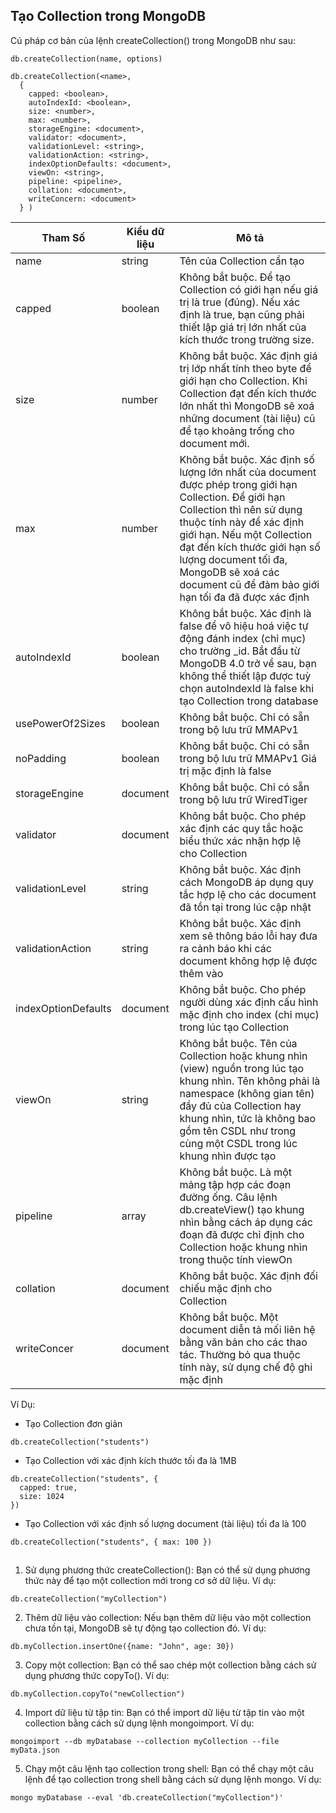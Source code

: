 
## Tạo Collection trong MongoDB

Cú pháp cơ bản của lệnh createCollection() trong MongoDB như sau:
```roomsql
db.createCollection(name, options)
```
```roomsql
db.createCollection(<name>, 
  { 
    capped: <boolean>,
    autoIndexId: <boolean>,
    size: <number>,
    max: <number>,
    storageEngine: <document>,
    validator: <document>,
    validationLevel: <string>,
    validationAction: <string>,
    indexOptionDefaults: <document>,
    viewOn: <string>,
    pipeline: <pipeline>,
    collation: <document>,
    writeConcern: <document>
  } )
```

| Tham Số             | Kiểu dữ liệu | Mô tả                                                                                                                                                                                                                                                                                                                          |
|---------------------|--------------|--------------------------------------------------------------------------------------------------------------------------------------------------------------------------------------------------------------------------------------------------------------------------------------------------------------------------------|
| name                | string       | Tên của Collection cần tạo                                                                                                                                                                                                                                                                                                     |
| capped              | boolean      | Không bắt buộc. Để tạo Collection có giới hạn nếu giá trị là true (đúng). Nếu xác định là true, bạn cũng phải thiết lập giá trị lớn nhất của kích thước trong trường size.                                                                                                                                                     |
| size                | number       | Không bắt buộc. Xác định giá trị lớp nhất tính theo byte để giới hạn cho Collection. Khi Collection đạt đến kích thước lớn nhất thì MongoDB sẽ xoá những document (tài liệu) cũ để tạo khoảng trống cho document mới.                                                                                                          |
| max                 | number       | Không bắt buộc. Xác định số lượng lớn nhất của document được phép trong giới hạn Collection. Để giới hạn Collection thì nên sử dụng thuộc tính này để xác định giới hạn. Nếu một Collection đạt đến kích thước giới hạn số lượng document tối đa, MongoDB sẽ xoá các document cũ để đảm bảo giới hạn tối đa đã được xác định   |
| autoIndexId         | boolean      | Không bắt buộc. Xác định là false để vô hiệu hoá việc tự động đánh index (chỉ mục) cho trường _id. Bắt đầu từ MongoDB 4.0 trở về sau, bạn không thể thiết lập được tuỳ chọn autoIndexId là false khi tạo Collection trong database                                                                                             |
| usePowerOf2Sizes    | boolean      | Không bắt buộc. Chỉ có sẵn trong bộ lưu trữ MMAPv1                                                                                                                                                                                                                                                                             |
| noPadding           | boolean      | Không bắt buộc. Chỉ có sẵn trong bộ lưu trữ MMAPv1 Giá trị mặc định là false                                                                                                                                                                                                                                                   |
| storageEngine       | document     | Không bắt buộc. Chỉ có sẵn trong bộ lưu trữ WiredTiger                                                                                                                                                                                                                                                                         |
| validator           | document     | Không bắt buộc. Cho phép xác định các quy tắc hoặc biểu thức xác nhận hợp lệ cho Collection                                                                                                                                                                                                                                    |
| validationLevel     | string       | Không bắt buộc. Xác định cách MongoDB áp dụng quy tắc hợp lệ cho các document đã tồn tại trong lúc cập nhật                                                                                                                                                                                                                    |
| validationAction    | string       | Không bắt buộc. Xác định xem sẽ thông báo lỗi hay đưa ra cảnh báo khi các document không hợp lệ được thêm vào                                                                                                                                                                                                                  |
| indexOptionDefaults | document     | Không bắt buộc. Cho phép người dùng xác định cấu hình mặc định cho index (chỉ mục) trong lúc tạo Collection                                                                                                                                                                                                                    |
| viewOn              | string       | Không bắt buộc. Tên của Collection hoặc khung nhìn (view) nguồn trong lúc tạo khung nhìn. Tên không phải là namespace (không gian tên) đầy đủ của Collection hay khung nhìn, tức là không bao gồm tên CSDL như trong cùng một CSDL trong lúc khung nhìn được tạo                                                               |
| pipeline            | array        | Không bắt buộc. Là một mảng tập hợp các đoạn đường ống. Câu lệnh db.createView() tạo khung nhìn bằng cách áp dụng các đoạn đã được chỉ định cho Collection hoặc khung nhìn trong thuộc tính viewOn                                                                                                                             |
| collation           | document     | Không bắt buộc. Xác định đối chiếu mặc định cho Collection                                                                                                                                                                                                                                                                     |
| writeConcer         | document     | Không bắt buộc. Một document diễn tả mối liên hệ bằng văn bản cho các thao tác. Thường bỏ qua thuộc tính này, sử dụng chế độ ghi mặc định                                                                                                                                                                                      |


Ví Dụ:

- Tạo Collection đơn giản
```roomsql
db.createCollection("students")
```

- Tạo Collection với xác định kích thước tối đa là 1MB
```roomsql
db.createCollection("students", {
  capped: true,
  size: 1024
})
```

- Tạo Collection với xác định số lượng document (tài liệu) tối đa là 100
```roomsql
db.createCollection("students", { max: 100 })​
```

## 
1. Sử dụng phương thức createCollection(): Bạn có thể sử dụng phương thức này để tạo một collection mới trong cơ sở dữ liệu. Ví dụ:
```roomsql
db.createCollection("myCollection")
```

2. Thêm dữ liệu vào collection: Nếu bạn thêm dữ liệu vào một collection chưa tồn tại, MongoDB sẽ tự động tạo collection đó. Ví dụ:
```roomsql
db.myCollection.insertOne({name: "John", age: 30})
```

3. Copy một collection: Bạn có thể sao chép một collection bằng cách sử dụng phương thức copyTo(). Ví dụ:
```roomsql
db.myCollection.copyTo("newCollection")
```

4. Import dữ liệu từ tập tin: Bạn có thể import dữ liệu từ tập tin vào một collection bằng cách sử dụng lệnh mongoimport. Ví dụ:
```roomsql
mongoimport --db myDatabase --collection myCollection --file myData.json
```

5. Chạy một câu lệnh tạo collection trong shell: Bạn có thể chạy một câu lệnh để tạo collection trong shell bằng cách sử dụng lệnh mongo. Ví dụ:
```roomsql
mongo myDatabase --eval 'db.createCollection("myCollection")'
```












